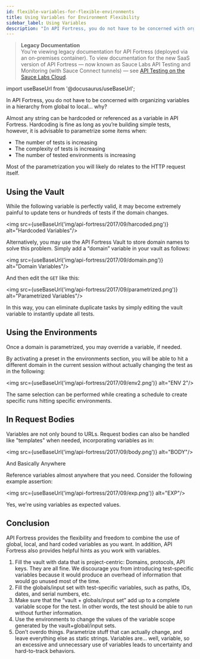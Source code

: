 ```yaml
---
id: flexible-variables-for-flexible-environments
title: Using Variables for Environment Flexibility
sidebar_label: Using Variables
description: "In API Fortress, you do not have to be concerned with organizing variables in a hierarchy from global to local."
---
```


<head>
  <meta name="robots" content="noindex" />
</head>

>**Legacy Documentation**<br/>You're viewing legacy documentation for API Fortress (deployed via an on-premises container). To view documentation for the new SaaS version of API Fortress &#8212; now known as Sauce Labs API Testing and Monitoring (with Sauce Connect tunnels) &#8212; see [API Testing on the Sauce Labs Cloud](/api-testing/).

import useBaseUrl from '@docusaurus/useBaseUrl';

In API Fortress, you do not have to be concerned with organizing variables in a hierarchy from global to local… why?

Almost any string can be hardcoded or referenced as a variable in API Fortress. Hardcoding is fine as long as you’re building simple tests, however, it is advisable to parametrize some items when:

- The number of tests is increasing
- The complexity of tests is increasing
- The number of tested environments is increasing

Most of the parametrization you will likely do relates to the HTTP request itself.

## Using the Vault

While the following variable is perfectly valid, it may become extremely painful to update tens or hundreds of tests if the domain changes.

<img src={useBaseUrl('img/api-fortress/2017/09/harcoded.png')} alt="Hardcoded Variables"/>

Alternatively, you may use the API Fortress Vault to store domain names to solve this problem. Simply add a “domain” variable in your vault as follows:

<img src={useBaseUrl('img/api-fortress/2017/09/domain.png')} alt="Domain Variables"/>

And then edit the `GET` like this:

<img src={useBaseUrl('img/api-fortress/2017/09/parametrized.png')} alt="Parametrized Variables"/>

In this way, you can eliminate duplicate tasks by simply editing the vault variable to instantly update all tests.

## Using the Environments

Once a domain is parametrized, you may override a variable, if needed.

By activating a preset in the environments section, you will be able to hit a different domain in the current session without actually changing the test as in the following:

<img src={useBaseUrl('img/api-fortress/2017/09/env2.png')} alt="ENV 2"/>

The same selection can be performed while creating a schedule to create specific runs hitting specific environments.

## In Request Bodies

Variables are not only bound to URLs. Request bodies can also be handled like "templates" when needed, incorporating variables as in:

<img src={useBaseUrl('img/api-fortress/2017/09/body.png')} alt="BODY"/>

And Basically Anywhere

Reference variables almost anywhere that you need. Consider the following example assertion:

<img src={useBaseUrl('img/api-fortress/2017/09/exp.png')} alt="EXP"/>

Yes, we're using variables as expected values.

## Conclusion

API Fortress provides the flexibility and freedom to combine the use of global, local, and hard coded variables as you want. In addition, API Fortress also provides helpful hints as you work with variables.

1. Fill the vault with data that is project-centric: Domains, protocols, API keys. They are all fine. We discourage you from introducing test-specific variables because it would produce an overhead of information that would go unused most of the time.
2. Fill the globals/input set with test-specific variables, such as paths, IDs, dates, and serial numbers, etc.
3. Make sure that the “vault + globals/input set” add up to a complete variable scope for the test. In other words, the test should be able to run without further information.
4. Use the environments to change the values of the variable scope generated by the vault+global/input sets.
5. Don’t overdo things. Parametrize stuff that can actually change, and leave everything else as static strings. Variables are… well, variable, so an excessive and unnecessary use of variables leads to uncertainty and hard-to-track behaviors.
